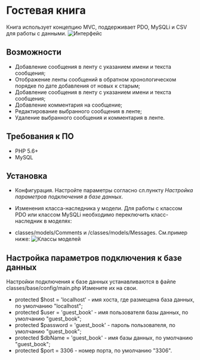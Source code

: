 # Гостевая книга
Книга использует концепцию MVC, поддерживает PDO, MySQLi и CSV для работы с данными.
![Интерфейс](interface.png)
## Возможности
+ Добавление сообщения в ленту с указанием имени и текста сообщения;
+ Отображение ленты сообщений в обратном хронологическом порядке  по дате добавления от новых к старым;
+ Добавление сообщения в ленту с указанием имени и текста сообщения;
+ Добавление комментария на сообщение;
+ Редактирование выбранного сообщения в ленте;
+ Удаление выбранного сообщения и комментария в ленте.

## Требования к ПО
+ PHP 5.6+
+ MySQL


## Установка
+ Конфигурация. 
Настройте параметры согласно сл.пункту _Настройка параметров подключения в базе данных_.

+ Изменения класса-наследника у модели. Для работы с классом PDO или классом MySQLi необходимо переключить класс-наследник в моделях:
 - classes/models/Comments и /classes/models/Messages.
 См.пример ниже:
 ![Классы моделей](models.png)

## Настройка параметров подключения к базе данных
Настройки подключения к базе данных устанавливаются в файле classes/base/config/main.php
Измените их на свои.

+ protected $host = 'localhost' - имя хоста, где размещена база данных, по умолчанию "localhost";
+ protected $user = 'guest_book' - имя пользователя базы данных, по умолчанию "guest_book";
+ protected $password = 'guest_book' - пароль пользователя, по умолчанию "guest_book";
+ protected $dbName = 'guest_book' - имя базы данных, по умолчанию "guest_book";
+ protected $port = 3306 - номер порта, по умолчанию "3306".